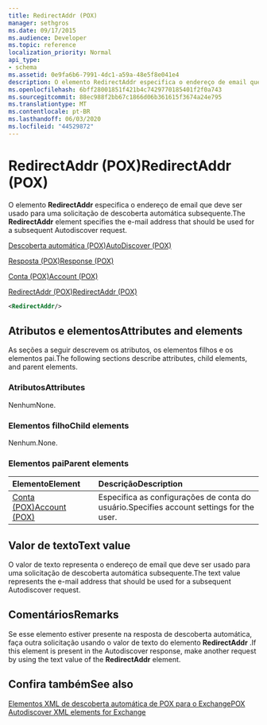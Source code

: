 ```yaml
---
title: RedirectAddr (POX)
manager: sethgros
ms.date: 09/17/2015
ms.audience: Developer
ms.topic: reference
localization_priority: Normal
api_type:
- schema
ms.assetid: 0e9fa6b6-7991-4dc1-a59a-48e5f8e041e4
description: O elemento RedirectAddr especifica o endereço de email que deve ser usado para uma solicitação de descoberta automática subsequente.
ms.openlocfilehash: 6bff28001851f421b4c7429770185401f2f0a743
ms.sourcegitcommit: 88ec988f2bb67c1866d06b361615f3674a24e795
ms.translationtype: MT
ms.contentlocale: pt-BR
ms.lasthandoff: 06/03/2020
ms.locfileid: "44529872"
---
```

# <a name="redirectaddr-pox"></a><span data-ttu-id="c453d-103">RedirectAddr (POX)</span><span class="sxs-lookup"><span data-stu-id="c453d-103">RedirectAddr (POX)</span></span>

<span data-ttu-id="c453d-104">O elemento **RedirectAddr** especifica o endereço de email que deve ser usado para uma solicitação de descoberta automática subsequente.</span><span class="sxs-lookup"><span data-stu-id="c453d-104">The **RedirectAddr** element specifies the e-mail address that should be used for a subsequent Autodiscover request.</span></span> 
  
[<span data-ttu-id="c453d-105">Descoberta automática (POX)</span><span class="sxs-lookup"><span data-stu-id="c453d-105">AutoDiscover (POX)</span></span>](autodiscover-pox.md)
  
[<span data-ttu-id="c453d-106">Resposta (POX)</span><span class="sxs-lookup"><span data-stu-id="c453d-106">Response (POX)</span></span>](response-pox.md)
  
[<span data-ttu-id="c453d-107">Conta (POX)</span><span class="sxs-lookup"><span data-stu-id="c453d-107">Account (POX)</span></span>](account-pox.md)
  
[<span data-ttu-id="c453d-108">RedirectAddr (POX)</span><span class="sxs-lookup"><span data-stu-id="c453d-108">RedirectAddr (POX)</span></span>](redirectaddr-pox.md)
  
```xml
<RedirectAddr/>
```

## <a name="attributes-and-elements"></a><span data-ttu-id="c453d-109">Atributos e elementos</span><span class="sxs-lookup"><span data-stu-id="c453d-109">Attributes and elements</span></span>

<span data-ttu-id="c453d-110">As seções a seguir descrevem os atributos, os elementos filhos e os elementos pai.</span><span class="sxs-lookup"><span data-stu-id="c453d-110">The following sections describe attributes, child elements, and parent elements.</span></span>
  
### <a name="attributes"></a><span data-ttu-id="c453d-111">Atributos</span><span class="sxs-lookup"><span data-stu-id="c453d-111">Attributes</span></span>

<span data-ttu-id="c453d-112">Nenhum</span><span class="sxs-lookup"><span data-stu-id="c453d-112">None.</span></span>
  
### <a name="child-elements"></a><span data-ttu-id="c453d-113">Elementos filho</span><span class="sxs-lookup"><span data-stu-id="c453d-113">Child elements</span></span>

<span data-ttu-id="c453d-114">Nenhum.</span><span class="sxs-lookup"><span data-stu-id="c453d-114">None.</span></span>
  
### <a name="parent-elements"></a><span data-ttu-id="c453d-115">Elementos pai</span><span class="sxs-lookup"><span data-stu-id="c453d-115">Parent elements</span></span>

|<span data-ttu-id="c453d-116">**Elemento**</span><span class="sxs-lookup"><span data-stu-id="c453d-116">**Element**</span></span>|<span data-ttu-id="c453d-117">**Descrição**</span><span class="sxs-lookup"><span data-stu-id="c453d-117">**Description**</span></span>|
|:-----|:-----|
|[<span data-ttu-id="c453d-118">Conta (POX)</span><span class="sxs-lookup"><span data-stu-id="c453d-118">Account (POX)</span></span>](account-pox.md) <br/> |<span data-ttu-id="c453d-119">Especifica as configurações de conta do usuário.</span><span class="sxs-lookup"><span data-stu-id="c453d-119">Specifies account settings for the user.</span></span>  <br/> |
   
## <a name="text-value"></a><span data-ttu-id="c453d-120">Valor de texto</span><span class="sxs-lookup"><span data-stu-id="c453d-120">Text value</span></span>

<span data-ttu-id="c453d-121">O valor de texto representa o endereço de email que deve ser usado para uma solicitação de descoberta automática subsequente.</span><span class="sxs-lookup"><span data-stu-id="c453d-121">The text value represents the e-mail address that should be used for a subsequent Autodiscover request.</span></span>
  
## <a name="remarks"></a><span data-ttu-id="c453d-122">Comentários</span><span class="sxs-lookup"><span data-stu-id="c453d-122">Remarks</span></span>

<span data-ttu-id="c453d-123">Se esse elemento estiver presente na resposta de descoberta automática, faça outra solicitação usando o valor de texto do elemento **RedirectAddr** .</span><span class="sxs-lookup"><span data-stu-id="c453d-123">If this element is present in the Autodiscover response, make another request by using the text value of the **RedirectAddr** element.</span></span> 
  
## <a name="see-also"></a><span data-ttu-id="c453d-124">Confira também</span><span class="sxs-lookup"><span data-stu-id="c453d-124">See also</span></span>



[<span data-ttu-id="c453d-125">Elementos XML de descoberta automática de POX para o Exchange</span><span class="sxs-lookup"><span data-stu-id="c453d-125">POX Autodiscover XML elements for Exchange</span></span>](pox-autodiscover-xml-elements-for-exchange.md)

